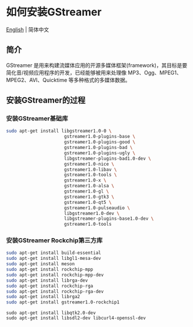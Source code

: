 # 如何安装GStreamer

[English](./GStreamer_Install.md) | 简体中文

## 简介

GStreamer 是用来构建流媒体应用的开源多媒体框架(framework)，其目标是要简化音/视频应用程序的开发，已经能够被用来处理像 MP3、Ogg、MPEG1、MPEG2、AVI、Quicktime 等多种格式的多媒体数据。

## 安装GStreamer的过程

### 安装GStreamer基础库

```bash
sudo apt-get install libgstreamer1.0-0 \
                      gstreamer1.0-plugins-base \
                      gstreamer1.0-plugins-good \
                      gstreamer1.0-plugins-bad \
                      gstreamer1.0-plugins-ugly \
                      libgstreamer-plugins-bad1.0-dev \
                      gstreamer1.0-nice \
                      gstreamer1.0-libav \
                      gstreamer1.0-tools \
                      gstreamer1.0-x \
                      gstreamer1.0-alsa \
                      gstreamer1.0-gl \
                      gstreamer1.0-gtk3 \
                      gstreamer1.0-qt5 \
                      gstreamer1.0-pulseaudio \
                      libgstreamer1.0-dev \
                      libgstreamer-plugins-base1.0-dev \
                      gstreamer1.0-tools
```

### 安装GStreamer Rockchip第三方库

```bash
sudo apt-get install build-essential
sudo apt-get install libgl1-mesa-dev
sudo apt-get install meson
sudo apt-get install rockchip-mpp
sudo apt-get install rockchip-mpp-dev
sudo apt-get install librga-dev
sudo apt-get install rockchip-rga
sudo apt-get install rockchip-rga-dev
sudo apt-get install librga2
sudo apt-get install gstreamer1.0-rockchip1 
```

```
sudo apt-get install libqtk2.0-dev
sudo apt-get install libsdl2-dev libcurl4-openssl-dev
```
